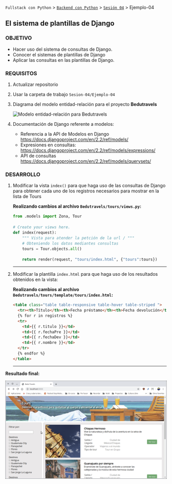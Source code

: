 `Fullstack con Python` > [`Backend con Python`](../../Readme.md) > [`Sesión 04`](../Readme.md) > Ejemplo-04
## El sistema de plantillas de Django

### OBJETIVO
- Hacer uso del sistema de consultas de Django.
- Conocer el sistemas de plantillas de Django
- Aplicar las consultas en las plantillas de Django.

### REQUISITOS
1. Actualizar repositorio
1. Usar la carpeta de trabajo `Sesion-04/Ejemplo-04`
1. Diagrama del modelo entidad-relación para el proyecto __Bedutravels__

   ![Modelo entidad-relación para Bedutravels](bedutravels-modelo-er.png)

1. Documentación de Django referente a modelos:
   - Referencia a la API de Modelos en Django https://docs.djangoproject.com/en/2.2/ref/models/
   - Expresiones en consultas: https://docs.djangoproject.com/en/2.2/ref/models/expressions/
   - API de consultas https://docs.djangoproject.com/en/2.2/ref/models/querysets/

### DESARROLLO
1. Modificar la vista `index()` para que haga uso de las consultas de Django para obtener cada uno de los registros necesarios para mostrar en la lista de Tours

   __Realizando cambios al archivo `Bedutravels/tours/views.py`:__
   ```python
   from .models import Zona, Tour

   # Create your views here.
   def index(request):
       """ Vista para atender la petción de la url / """
       # Obteniendo los datos mediantes consultas
       tours = Tour.objects.all()

       return render(request, "tours/index.html", {"tours":tours})
   ```
   ***

1. Modificar la plantilla `index.html` para que haga uso de los resultados obtenidos en la vista:

   __Realizando cambios al archivo `Bedutravels/tours/template/tours/index.html`:__
   ```html
   <table class="table table-responsive table-hover table-striped ">
     <tr><th>Título</th><th>Fecha préstamo</th><th>Fecha devolución</th><th>Nombre</th></tr>
     {% for r in registros %}
     <tr>
       <td>{{ r.titulo }}</td>
       <td>{{ r.fechaPre }}</td>
       <td>{{ r.fechaDev }}</td>
       <td>{{ r.nombre }}</td>
     </tr>
     {% endfor %}
   </table>
   ```
   ***

__Resultado final:__

![Index dinámico](assets/index-01.png)
